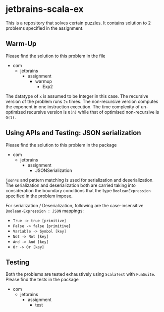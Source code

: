 # jetbrains-scala-ex
This is a repository that solves certain puzzles.
It contains solution to 2 problems specified in the assignment.


## Warm-Up
Please find the solution to this problem in the file
+ com
  + jetbrains
    + assignment
       + warmup
            + Exp2
                
The datatype of `x` is assumed to be Integer in this case.
The recursive version of the problem runs `2x` times. The non-recursive version computes the exponent in one instruction execution. The time complexity of un-optimized recursive version is `O(n)` while that of optimised non-recursive is `O(1)`.

## Using APIs and Testing: JSON serialization
Please find the solution to this problem in the package
+ com
    + jetbrains
        + assignment
            + JSONSerialization

`json4s` and pattern matching is used for serialization and deserialization. The serialization and deserialization both are
carried taking into consideration the boundary conditions that the type `BooleanExpression` specified in the problem impose.

For serialization / Deserialization, following are the case-insensitive `Boolean-Expression : JSON` mappings:
+ `True -> true [primitive]`
+ `False -> false [primitive]`
+ `Variable -> Symbol [key]`
+ `Not -> Not [key]`
+ `And -> And [key]`
+ `Or -> Or [key]`

## Testing
Both the problems are tested exhaustively using `ScalaTest` with `FunSuite`. Please find the tests in the package
+ com
    + jetbrains
        + assignment
            + test
              
  
